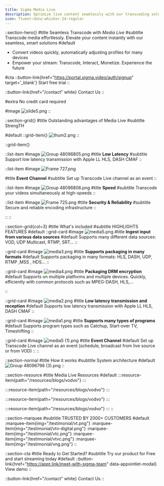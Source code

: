```yaml
---
title: Sigma Media Live
description: Optimize live content seamlessly with our transcoding solution.
icon: fluent:data-whisker-24-regular
---
```


::section-hero{}
#title
Seamless Transcode with _Media Live_
#subtitle
Transcode media effortlessly. Elevate your content instantly with our seamless, smart solutions
#default
- Convert videos quickly, automatically adjusting profiles for many devices
- Empower your stream: Transcode, Interact, Monetize. Experience the future

#cta
::button-link{href="https://portal.sigma.video/auth/signup" target='_blank'}
Start free trial
::

::button-link{href="/contact" white}
Contact Us
::

#extra
No credit card required

#image
![slide5.png](/Media%20Live/slide5.png)
::

::section-grid{}
#title
Outstanding advantages of Media Live
#subtitle
StrengTH


#default
::grid-item{}
![thum2.png](/Media%20Live/thum2.png)
::

::grid-item{}

  ::list-item
  #image
  ![Group 48096805.png](/Media%20Live/Group%2048096805.png)
  #title
  **Low Latency**
  #subtitle
  Support low latency transmission with Apple LL HLS, DASH CMAF
  ::

  ::list-item
  #image
  ![Frame 727.png](/Media%20Live/Frame%20727.png)

  #title
  **Event Channel**
  #subtitle
  Set up Transcode Live channel as an event
  ::

  ::list-item
  #image
  ![Group 48096806.png](/Media%20Live/Group%2048096806.png)
  #title
  **Speed**
  #subtitle
  Transcode your videos simultaneously at high-speeds
  ::

  ::list-item
  #image
  ![Frame 725.png](/Media%20Live/Frame%20725.png)
  #title
  **Security & Reliability**
  #subtitle
  Secure and reliable encoding infrastructure
  ::

::
::

::section-grid{col=3}
#title
What's included
#subtitle
HIGHLIGHTS FEATURES
#default
  ::grid-card
  #image
  ![media5.png](/Media%20Live/media5.png)
  #title
  **Ingest input from various data sources**
  #default
  Supports many different data sources: VOD, UDP Multicast, RTMP, SRT...
  ::

  ::grid-card
  #image
  ![media3.png](/Media%20Live/media3.png)
  #title
  **Supports packaging in many formats**
  #default
  Supports packaging in many formats: HLS, DASH, UDP, RTMP ,MSS , HDS...
  ::

  ::grid-card
  #image
  ![media4.png](/Media%20Live/media4.png)
  #title
  **Packaging DRM encryption**
  #default
  Supports on multiple platforms and multiple devices.
  Quickly, efficiently with common protocols such as MPEG-DASH, HLS,...

  ::

  ::grid-card
  #image
  ![media2.png](/Media%20Live/media2.png)
  #title
  **Low latency transmission and reception**
  #default
  Supports low latency transmission with Apple LL HLS, DASH CMAF
  ::

  ::grid-card
  #image
  ![media1.png](/Media%20Live/media1.png)
  #title
  **Supports many types of programs**
  #default
  Supports program types such as Catchup, Start-over TV, Timeshifting
  ::

  ::grid-card
  #image
  ![media5 (1).png](/Media%20Live/media5%20(1).png)
  #title
  **Event Channel**
  #default
  Set up Transcode Live channel as an event (schedule, broadcast from live source or from VOD)
  ::
::

::section-normal
#title
How it works
#subtitle
System architecture
#default
![Group 48096798 (3).png](/Media%20Live/Group%2048096798%20(3).png)
::


::section-resource
#title
Media Live Resources
#default
  :::resource-item{path="/resources/blogs/vodvo"}
  :::

  :::resource-item{path="/resources/blogs/vodvo"}
  :::

  :::resource-item{path="/resources/blogs/vodvo"}
  :::

  :::resource-item{path="/resources/blogs/vodvo"}
  :::
::

::section-marquee
#subtitle
TRUSTED BY 2000+ CUSTOMERS
#default
:marquee-item{img="/testimonial/vt.png"}
:marquee-item{img="/testimonial/vtv-digital.png"}
:marquee-item{img="/testimonial/vtc.png"}
:marquee-item{img="/testimonial/vtvc.png"}
:marquee-item{img="/testimonial/vng.png"}
::


::section-cta
#title
Ready to Get Started?
#subtitle
Try our product for Free and start streaming today
#default
::button-link{href="https://appt.link/meet-with-sigma-team" data-appointlet-modal}
View demo
::

::button-link{href="/contact" white}
  Contact Us
::
